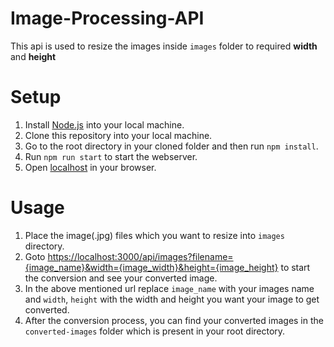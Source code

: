 # Image-Processing-API

This api is used to resize the images inside `images` folder to required **width** and **height**

# Setup

1. Install [Node.js](https://nodejs.org/en/) into your local machine.
2. Clone this repository into your local machine.
3. Go to the root directory in your cloned folder and then run `npm install`.
4. Run `npm run start` to start the webserver.
5. Open [localhost](https://localhost:3000) in your browser.

# Usage

1. Place the image(.jpg) files which you want to resize into `images` directory.
2. Goto [https://localhost:3000/api/images?filename={image_name}&width={image_width}&height={image_height}](https://localhost:3000/api/images?filename=fjord&width=100&height=100) to start the conversion and see your converted image.
3. In the above mentioned url replace `image_name` with your images name and `width`, `height` with the width and height you want your image to get converted.
4. After the conversion process, you can find your converted images in the `converted-images` folder which is present in your root directory.
